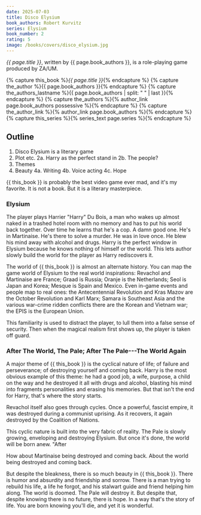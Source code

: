 ```yaml
---
date: 2025-07-03
title: Disco Elysium
book_authors: Robert Kurvitz
series: Elysium
book_number: 2
rating: 5
image: /books/covers/disco_elysium.jpg
---
```


<cite class="video-game-title">{{ page.title }}</cite>, written by <span
class="author-name">{{ page.book_authors }}</span>, is a role-playing game
produced by ZA/UM.

{% capture this_book %}<cite class="book-title">{{ page.title }}</cite>{% endcapture %}
{% capture the_author %}<span class="author-name">{{ page.book_authors }}</span>{% endcapture %}
{% capture the_authors_lastname %}<span class="author-name">{{ page.book_authors | split: " " | last }}</span>{% endcapture %}
{% capture the_authors %}{% author_link page.book_authors possessive %}{% endcapture %}
{% capture the_author_link %}{% author_link page.book_authors %}{% endcapture %}
{% capture this_series %}{% series_text page.series %}{% endcapture %}

## Outline

1. Disco Elysium is a literary game
2. Plot etc.
  2a. Harry as the perfect stand in
  2b. The people?
3. Themes
4. Beauty
  4a. Writing
  4b. Voice acting
  4c. Hope

{{ this_book }} is probably the best video game ever mad, and it's my favorite.
It is not a book. But it is a literary masterpiece.

### Elysium

The player plays <!-- TODO: Play play is bad repetition. --> Harrier "Harry"
Du Bois, a man who wakes up almost naked in a trashed hotel room with no
memory and has to put his world back together. Over time he learns that he's a
cop. A damn good one. He's in Martinaise. He's there to solve a murder. He was
in love once. He blew his mind away with alcohol and drugs. Harry is the
perfect window in Elysium because he knows nothing of himself or the world.
This lets author slowly build the world for the player as Harry rediscovers
it.

The world of {{ this_book }} is almost an alternate history. You can map the
game world of Elysium to the real world inspirations: Revachol and Martinaise
are France; Graad is Russia; Oranje is the Netherlands; Seol is Japan and
Korea; Mesque is Spain and Mexico. Even in-game events and people map to real
ones: the Antecentennial Revolution and Kras Mazov are the October Revolution
and Karl Marx; Samara is Southeast Asia and the various war-crime ridden
conflicts there are the Korean and Vietnam war; the EPIS is the European
Union.
 
This familiarity is used to distract the player, to lull them into a false
sense of security. Then when the magical realism first shows up, the player is
taken off guard.

### After The World, The Pale; After The Pale---The World Again

A major theme of {{ this_book }} is the cyclical nature of life; of failure
and perseverance; of destroying yourself and coming back.
Harry is the most obvious example of this theme: he had a good job, a wife,
purpose, a child on the way and he destroyed it all with drugs and alcohol,
blasting his mind into fragments personalities and erasing his memories. But
that isn't the end for Harry, that's where the story starts.

Revachol itself also goes through cycles. Once a powerful, fascist empire, it
was destroyed during a communist uprising. As it recovers, it again destroyed
by the Coalition of Nations.

This cyclic nature is built into the very fabric of reality. The Pale is
slowly growing, enveloping and destroying Elysium. But once it's done, the
world will be born anew. "After

 How about Martinaise being destroyed and coming back. About the
world being destroyed and coming back. 

But despite the bleakness, there is so much beauty in {{ this_book }}. There
is humor and absurdity and friendship and sorrow. There is a man trying to
rebuild his life, a life he forgot, and his stalwart guide and friend helping
him along. The world is doomed. The Pale will destroy it. But despite that,
despite knowing there is no future, there is hope. In a way that's the story
of life. You are born knowing you'll die, and yet it is wonderful.

